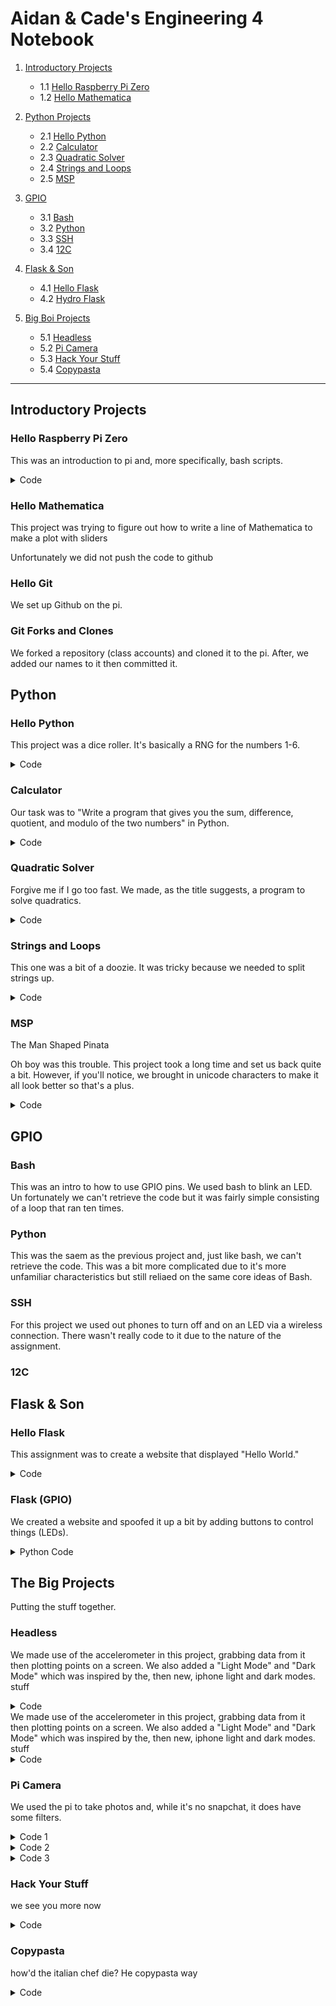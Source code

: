 # Aidan & Cade's Engineering 4 Notebook

1) [Introductory Projects](https://github.com/ADaMiller14/Engineering_4_Notebook#raspberry-pi)
    - 1.1 [Hello Raspberry Pi Zero](https://github.com/ADaMiller14/Engineering_4_Notebook#hello-raspberry-pi-zero)
    - 1.2 [Hello Mathematica](https://github.com/ADaMiller14/Engineering_4_Notebook#hello-mathematica)
  
2) [Python Projects](https://github.com/ADaMiller14/Engineering_4_Notebook#python)
    - 2.1 [Hello Python](https://github.com/ADaMiller14/Engineering_4_Notebook#hello-python)
    - 2.2 [Calculator](https://github.com/ADaMiller14/Engineering_4_Notebook#calculator)
    - 2.3 [Quadratic Solver](https://github.com/ADaMiller14/Engineering_4_Notebook#quadratic-solver)
    - 2.4 [Strings and Loops](https://github.com/ADaMiller14/Engineering_4_Notebook#strings-and-loops)
    - 2.5 [MSP](https://github.com/ADaMiller14/Engineering_4_Notebook#hangman)

3) [GPIO](https://github.com/ADaMiller14/Engineering_4_Notebook#GPIO)
    - 3.1 [Bash](https://github.com/ADaMiller14/Engineering_4_Notebook#Bash)
    - 3.2 [Python](https://github.com/ADaMiller14/Engineering_4_Notebook#Python)
    - 3.3 [SSH](https://github.com/ADaMiller14/Engineering_4_Notebook#SSH)
    - 3.4 [12C](https://github.com/ADaMiller14/Engineering_4_Notebook#12C)
  
4) [Flask & Son](https://github.com/ADaMiller14/Engineering_4_Notebook#Flask-&-Son)
    - 4.1 [Hello Flask](https://github.com/ADaMiller14/Engineering_4_Notebook#Hello-Flask)
    - 4.2 [Hydro Flask](https://github.com/ADaMiller14/Engineering_4_Notebook#Hydro-Flask)

5) [Big Boi Projects](https://github.com/ADaMiller14/Engineering_4_Notebook#Big-Boi-Projects)
    - 5.1 [Headless](https://github.com/ADaMiller14/Engineering_4_Notebook#Headless)
    - 5.2 [Pi Camera](https://github.com/ADaMiller14/Engineering_4_Notebook#Pi-Camera)
    - 5.3 [Hack Your Stuff](https://github.com/ADaMiller14/Engineering_4_Notebook#Hack-Your-Stuff)
    - 5.4 [Copypasta](https://github.com/ADaMiller14/Engineering_4_Notebook#Copypasta)
___
## Introductory Projects
### Hello Raspberry Pi Zero
This was an introduction to pi and, more specifically, bash scripts.

<details>
<summary>Code</summary>
<br>
    <pre>
#!/bin/bash
str="Hello World!" #declares the string
for i in {1..10} #run the loop 10 times
done
</pre>
</details>

### Hello Mathematica
This project was trying to figure out how to write a line of Mathematica to make a plot with sliders

Unfortunately we did not push the code to github
### Hello Git
We set up Github on the pi.
### Git Forks and Clones
We forked a repository (class accounts) and cloned it to the pi. After, we added our names to it then committed it.
## Python
### Hello Python
This project was a dice roller. It's basically a RNG for the numbers 1-6.

<details>
<summary>Code</summary>
<br>
    <pre>
# Automatic Die Roller
# Written By Aidan Miller & Cade Young

import random
from random import randint

print ("Automatic D6 Roller")
print ("Press Enter to roll, press x to exit")

x = 0

while x == 0:
    if input() == "":
        r1 = random.randint(1,6)
        print((r1))
        print("Roll again?")
    if input() == "x":
        exit()
</pre>
</details>
</details>

### Calculator
Our task was to "Write a program that gives you the sum, difference, quotient, and modulo of the two numbers" in Python.

<details>
<summary>Code</summary>
<br>
    <pre>
# By Aidan & Cade
# Calculator

import time

def doMath(n1, n2, n3):
    if n2 == "+":
        return (int(n1) + int(n3))
    if n2 == "-":
        return (int(n1) - int(n3))
    if n2 == "*":
        return (int(n1) * int(n3))
    if n2 == "/":
        return (round(int(n1) / int(n3), 2))
    if n2 == "%":
        return (int(n1) % int(n3))
    else:
        return ("Error")

#----------------------------------------

m1 = 0
m2 = 0
m3 = 0

x = 0

print("Welcome to Calculator!")
time.sleep(1)

while x == 0:
    print("Write your equation, one part at a time")
    time.sleep(1)

    print("What is the first term?")
    m1 = input()

    print("What is the operation?")
    m2 = input()

    print("What is the second term?")
    m3 = input()

    print()
    time.sleep(1)
    print((m1) + " " + (m2) + " " + (m3) + " = " + str(doMath((m1), (m2), (m3))))
    print("")

    if doMath((m1), (m2), (m3)) == "Error":
        print("Goodbye")
        exit()
</pre>
</details>

### Quadratic Solver
Forgive me if I go too fast. We made, as the title suggests, a program to solve quadratics. 
<details>
<summary>Code</summary>
<br>
    <pre>
# By Aidan & Cade
# Quadratic Solver

import time
import math

def quadDis(a, b, c):

    roots = []
    
    d = (math.pow(int(b), 2) - (4 * int(a) * int(c)))
    
    if d < 0:
        return("No real roots")

    if int(a) == 0:
        return("Undefined")

    else:
        roots.append(((-int(b) + math.sqrt( math.pow(int(b), 2) - 4 * int(a) * int(c) )) / (2 * int(a))))
        roots.append(((-int(b) - math.sqrt( math.pow(int(b), 2) - 4 * int(a) * int(c) )) / (2 * int(a))))
        return(roots)

#-------------------------------------------------------

a = 0
b = 0
c = 0

x = 0

print("Quadratic Solver")

while x == 0:
    time.sleep(.5)
    print("Enter the coefficients for ax^2 + bx + c = 0")

    print("")
    print("a = ")
    a = input()
    time.sleep(.1)

    print("")
    print("b = ")
    b = input()
    time.sleep(.1)

    print("")
    print("c = ")
    c = input()
    time.sleep(.1)

    print("")
    if a == "1":
        print("x^2 + " + (b) + "x + " + (c) + " = 0")
    else:
        print((a) + "x^2 + " + (b) + "x + " + (c) + " = 0")
        
    print("x = " + str(quadDis((a), (b), (c))))

    print("")
</pre>
</details>

### Strings and Loops
This one was a bit of a doozie. It was tricky because we needed to split strings up.
<details>
<summary>Code</summary>
<br>
    <pre>
#By Cade & Aidan
#Sentence Writer

import time

i = 0

while i == 0:

    print("Type your sentence: ")

    text = input()

    wordArray = text.split()

    numWord = len(wordArray)

    for x in range(0, numWord):
        word = wordArray[x]
        numLetter = len(word)
        for y in range (0, numLetter):
            letter = word[y]
            print(letter)
        print("-")
    print(" ")
    i = 0
</pre>
</details>

### MSP 
The Man Shaped Pinata

Oh boy was this trouble. This project took a long time and set us back quite a bit. However, if you'll notice, we brought in unicode characters to  make it all look better so that's a plus.
<details>
<summary>Code</summary>
<br>
    <pre>
#By Aidan & Cade
#Hangman

def hangmanPrint(x):
    if int(x) == 0:
        print(u"\u2501" + u"\u2501" + u"\u2511")
        print("\n" * 6)
    if int(x) == 1:
        print(u"\u2501" + u"\u2501" + u"\u2511")
        print("  " + u"\u263A")
        print("\n" * 5)
    if int(x) == 2:
        print(u"\u2501" + u"\u2501" + u"\u2511")
        print("  " + u"\u263A")
        print("  |")
        print("\n" * 4)
    if int(x) == 3:
        print(u"\u2501" + u"\u2501" + u"\u2511")
        print("  " + u"\u263A")
        print(" /|")
        print("/")
        print("\n" * 3)
    if int(x) == 4:
        print(u"\u2501" + u"\u2501" + u"\u2511")
        print("  " + u"\u263A")
        print(" /|" + "\\" + "/")
        print("/")
        print("\n" * 3)
    if int(x) == 5:
        print(u"\u2501" + u"\u2501" + u"\u2511")
        print("  " + u"\u263A")
        print(" /|" + "\\" + "/")
        print("/ |")
        print("  " + u"\u039B")
        print("\n" * 2)
    if int(x) == 6:
        print(u"\u2501" + u"\u2501" + u"\u2511")
        print("  " + u"\u263A")
        print(" /|" + "\\" + "/")
        print("/ |")
        print("  " + u"\u039B")
        print(" " + "/" + " ")
        print("")
    if int(x) == 7:
        print(u"\u2501" + u"\u2501" + u"\u2511")
        print("  " + u"\u2639")
        print(" /|" + "\\" + "/")
        print("/ |")
        print("  " + u"\u039B")
        print(" " + "/" + " " + "\\")
        print("You lose!")
    if int(x) < 0 or int(x) > 7:
        print("Error: Bad Hangman Value")

#-------------------------------------

def hangmanCheck(w, g):
    if str(g) in str(w):
        return(0)
    else:
        return("1")
    
#-------------------------------------

def hangmanWord(w, a):
    guessArray.append(a)
    val = 0
    for x in listArray:
            if x not in guessArray:
                val = val + 1
    if val == 0:            
        print(w)
        print("Letters guessed:" + str(letterArray))
        print("Player 2 wins!")
        exit()
    else:
        for x in listArray:
            if x in guessArray:
                print(x + " ", end='')
            else:
                print(u"\u203F" + " ", end='')

#--------------------------------------

cutscene = 0
word = "0"
yn = "0"
guess = "0"
man = 0
letterArray = []
guessArray = [" "]
listArray = []
val = 0

print("Welcome to Hangman!")

while cutscene == 0:
    print("Player 1, what's your word?")
    word = input()
    word.lower()
    listArray.clear()
    for y in word:
        listArray.append(y)
    print("Your word is " + word + ", right? Write Y or N.")
    yn = input()
    if yn == "Y":
        cutscene = 1
    else:
        if yn == "N":
            print("Whoops")
        else:
            print("huh?")

while cutscene == 1:
    print("\n" * 40)
    hangmanPrint(man)
    hangmanWord(word, guess)
    print()
    print("Letters guessed:" + str(letterArray))
    if man == 7:
        print("Player 1 wins!")
        print("The word was " + word + "!")
        exit()
    if man < 7:
         print("Player 2, guess a letter")
    guess = input().lower()
    letterArray.append(str(guess))
    letterArray.sort()
    if hangmanCheck(word, guess) == "1":
        if man < 7:
            man = man + 1
            
</pre>
</details>

## GPIO 
### Bash
This was an intro to how to use GPIO pins. We used bash to blink an LED. Un fortunately we can't retrieve the code but it was fairly simple consisting of a loop that ran ten times.

### Python
This was the saem as the previous project and, just like bash, we can't retrieve the code. This was a bit more complicated due to it's more unfamiliar characteristics but still reliaed on the same core ideas of Bash.

### SSH
For this project we used out phones to turn off and on an LED via a wireless connection. There wasn't really code to it due to the nature of the assignment.

### 12C


## Flask & Son
### Hello Flask
This assignment was to create a website that displayed "Hello World."
<details>
<summary>Code</summary>
<br>
    <pre>

    from flask import Flask

    app = Flask(__name__)

    @app.route("/")
    def hello_world():
	    return "hello world!"

    if __name__ == "__main__":
	    app.run(host="0.0.0.0", port=80)
</pre>
</details>
</details>

### Flask (GPIO)
We created a website and spoofed it up a bit by adding buttons to control things (LEDs).

<details>
<summary>Python Code</summary>
<br>
    <pre>

    from flask import Flask, render_template, request
    import RPi.GPIO as GPIO
    import time

    GPIO.setwarnings(False)
    GPIO.setmode(GPIO.BCM)
    GPIO.setup(17,GPIO.OUT)

    app = Flask(__name__)

    togglea = True

    @app.route("/", methods=["GET","POST"])
    def index():
    	global togglea
    	no1 = "ERROR"
    	y = "#000000"
    	while True:
    		if request.method == "POST":
    			msg = request.form.get("submitBtn")
    			if msg == "GO":
    				if togglea == True:
	    				togglea = False
    				else:
		    			togglea = True
		    else:
		    	GPIO.output(17,GPIO.LOW)
    			msg = "No click yet."

	    	if togglea == True:
		    	GPIO.output(17,GPIO.LOW)
	    		no1 = "Stealth Mode: ON"
		    	y = "#000000"
		    else:
		    	if togglea == False:
			    	GPIO.output(17,GPIO.HIGH)
				    no1 = "Stealth Mode: OFF"
				    y = "#FF0000"
				    time.sleep(.5)
				    GPIO.output(17,GPIO.LOW)
				    no1 = "Stealth Mode: ON"
				    y = "#000000"
				    togglea = True
		    return render_template("annoy.html", no1=no1, y=y)
    if __name__ == "__main__":
    	app.run(host="0.0.0.0", port=80)

</pre>
</details>
</details>

## The Big Projects
Putting the stuff together.
### Headless 
We made use of the accelerometer in this project, grabbing data from it then plotting points on a screen. We also added a "Light Mode" and "Dark Mode" which was inspired by the, then new, iphone light and dark modes.
stuff
<details>
<summary>Code</summary>
<br>
    <pre>
    
    import time

    import Adafruit_LSM303
    import math

    lsm303 = Adafruit_LSM303.LSM303()

    #lsm303 = Adafruit_LSM303.LSM303(busum=2)

    import Adafruit_GPIO.SPI as SPI
    import Adafruit_SSD1306

    from PIL import Image
    from PIL import ImageDraw
    from PIL import ImageFont

    RST = 24

    DC = 23
    SPI_PORT = 0
    SPI_DEVICE = 0

    disp = Adafruit_SSD1306.SSD1306_128_64(rst=RST, i2c_address=0x3d)

    disp.begin()

    disp.clear()
    disp.display()

    scrnwidth = disp.width
    scrnheight = disp.height
    image = Image.new('1', (scrnwidth, scrnheight))
    image2 = Image.new('1', (scrnwidth, scrnheight))

    draw = ImageDraw.Draw(image)
    draw2 = ImageDraw.Draw(image2)

    padding = 2
    shape_width = 20
    top = padding
    bottom = scrnheight-padding

    font = ImageFont.load_default()

    Dark_Mode = True
    bgcol = 0
    txtcol = 255

    if Dark_Mode == False:
        bgcol = 0
        txtcol = 255
    else:
        bgcol = 255
        txtcol = 0

    points = [0,0]
    a = 1
    x = 0
    y = 0
    l = 0
    X = 0
    z = 1
    while True:
        draw.rectangle((0,0,scrnwidth,scrnheight), outline= int(bgcol), fill= int(bgcol))
    
        # Read the X, Y, Z axis acceleration values and print them.
        accel, mag = lsm303.read()
       # Grab the X, Y, Z components from the reading and print them out.
        accel_x, accel_y, accel_z = accel
        mag_x, mag_y, mag_z = mag

       z = int(accel_z) * (9.81/1024)

       z = round(z, 3)

       z = z * 2

        points.insert(0, z)

        l = len(points)
        if l == 56:
            points.pop(55)
    
        # Write the text.
       draw2.text((80, 0), 'a (m/s' + u"\u00B2" + ')', font=font, fill= int(txtcol))
        w = image2.rotate(90, expand=1)
        image.paste(w)
        draw.text((50, 54), 't (s)',  font=font, fill= int(txtcol))
    
        for v in points:
            y = 49 - int(v)
            X = x + 14
            draw.point((X, y), fill= (txtcol))
            x = x + 2
            #disp.image(image)
            #disp.display()

        draw.line((13,0,13,49), fill= int(txtcol))
        draw.line((14,49,127,49), fill= int(txtcol))

        # Display image.
       disp.image(image)
       disp.display()

        x = 0
</pre>
</details>
</details>We made use of the accelerometer in this project, grabbing data from it then plotting points on a screen. We also added a "Light Mode" and "Dark Mode" which was inspired by the, then new, iphone light and dark modes.
stuff
<details>
<summary>Code</summary>
<br>
    <pre>
    
    import time

    import Adafruit_LSM303
    import math

    lsm303 = Adafruit_LSM303.LSM303()

    #lsm303 = Adafruit_LSM303.LSM303(busum=2)

    import Adafruit_GPIO.SPI as SPI
    import Adafruit_SSD1306

    from PIL import Image
    from PIL import ImageDraw
    from PIL import ImageFont

    RST = 24

    DC = 23
    SPI_PORT = 0
    SPI_DEVICE = 0

    disp = Adafruit_SSD1306.SSD1306_128_64(rst=RST, i2c_address=0x3d)

    disp.begin()

    disp.clear()
    disp.display()

    scrnwidth = disp.width
    scrnheight = disp.height
    image = Image.new('1', (scrnwidth, scrnheight))
    image2 = Image.new('1', (scrnwidth, scrnheight))

    draw = ImageDraw.Draw(image)
    draw2 = ImageDraw.Draw(image2)

    padding = 2
    shape_width = 20
    top = padding
    bottom = scrnheight-padding

    font = ImageFont.load_default()

    Dark_Mode = True
    bgcol = 0
    txtcol = 255

    if Dark_Mode == False:
        bgcol = 0
        txtcol = 255
    else:
        bgcol = 255
        txtcol = 0

    points = [0,0]
    a = 1
    x = 0
    y = 0
    l = 0
    X = 0
    z = 1
    while True:
        draw.rectangle((0,0,scrnwidth,scrnheight), outline= int(bgcol), fill= int(bgcol))
    
        # Read the X, Y, Z axis acceleration values and print them.
        accel, mag = lsm303.read()
       # Grab the X, Y, Z components from the reading and print them out.
        accel_x, accel_y, accel_z = accel
        mag_x, mag_y, mag_z = mag

       z = int(accel_z) * (9.81/1024)

       z = round(z, 3)

       z = z * 2

        points.insert(0, z)

        l = len(points)
        if l == 56:
            points.pop(55)
    
        # Write the text.
       draw2.text((80, 0), 'a (m/s' + u"\u00B2" + ')', font=font, fill= int(txtcol))
        w = image2.rotate(90, expand=1)
        image.paste(w)
        draw.text((50, 54), 't (s)',  font=font, fill= int(txtcol))
    
        for v in points:
            y = 49 - int(v)
            X = x + 14
            draw.point((X, y), fill= (txtcol))
            x = x + 2
            #disp.image(image)
            #disp.display()

        draw.line((13,0,13,49), fill= int(txtcol))
        draw.line((14,49,127,49), fill= int(txtcol))

        # Display image.
       disp.image(image)
       disp.display()

        x = 0
</pre>
</details>
</details>

### Pi Camera 
We used the pi to take photos and, while it's no snapchat, it does have some filters. 
<details>
<summary>Code 1</summary>
<br>
    <pre>
   
    from picamera import PiCamera
    from time import sleep

    myCamera = PiCamera()

    myCamera.start_preview()
    sleep(5)
    myCamera.stop_preview()
</pre>
</details>
</details>

<details>
<summary>Code 2</summary>
<br>
    <pre>

    from picamera import PiCamera
    from time import sleep

    myCamera = PiCamera()

    x = -5
    myCamera.start_preview()
    for effect in myCamera.IMAGE_EFFECTS:
       myCamera.image_effect = effect
       myCamera.annotate_text = "Effect = %s" % effect
        sleep(5)
        if x < 5 and x > 0:
            myCamera.capture('/home/pi/Desktop/image%s.jpg' % x)
        if x < 6:
            x = x + 1
    myCamera.stop_preview()
</pre>
</details>
</details>

<details>
<summary>Code 3</summary>
<br>
    <pre>

    from picamera import PiCamera
    from time import sleep

    myCamera = PiCamera()

    myCamera.start_preview()
    myCamera.start_recording('/home/pi/Desktop/myvid.h264')
    sleep(10)
    myCamera.stop_recording()
    myCamera.stop_preview()
</pre>
</details>
</details>

### Hack Your Stuff 
we see you more now
<details>
<summary>Code</summary>
<br>
    <pre>

</pre>
</details>
</details>

### Copypasta 
how'd the italian chef die? He copypasta way
<details>
<summary>Code</summary>
<br>
    <pre>

</pre>
</details>
</details>
